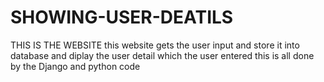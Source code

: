 # SHOWING-USER-DEATILS

THIS IS THE WEBSITE
      this website gets the user input and store it into database and diplay the user detail which the user entered 
      this is all done by the Django and python code
